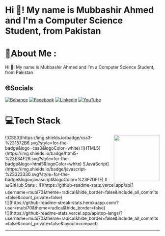 <h1 align="left">Hi 👋! My name is Mubbashir Ahmed and I'm a Computer Science Student, from Pakistan</h1>

###

# 💫About Me :
Hi 👋! My name is Mubbashir Ahmed and I'm a Computer Science Student, from Pakistan

## 🌐Socials
[![Behance](https://img.shields.io/badge/Behance-1769ff?logo=behance&logoColor=white)](https://behance.net/https://www.behance.net/mubbashirahmed4) [![Facebook](https://img.shields.io/badge/Facebook-%231877F2.svg?logo=Facebook&logoColor=white)](https://facebook.com/https://www.facebook.com/people/Digital-Marketing-and-SEO-Agency/61553825553648/) [![LinkedIn](https://img.shields.io/badge/LinkedIn-%230077B5.svg?logo=linkedin&logoColor=white)](https://linkedin.com/in/https://www.linkedin.com/in/mubbashir-ahmed-33a826286/) [![YouTube](https://img.shields.io/badge/YouTube-%23FF0000.svg?logo=YouTube&logoColor=white)](https://youtube.com/c/https://www.youtube.com/channel/UCjmOm29gtgUcrcCywYUdHPw)




  
# 💻Tech Stack
<img align="right" height="150" src="https://rajacepat.com/assets/frontend/img/webdev.gif"  />
![CSS3](https://img.shields.io/badge/css3-%231572B6.svg?style=for-the-badge&logo=css3&logoColor=white) ![HTML5](https://img.shields.io/badge/html5-%23E34F26.svg?style=for-the-badge&logo=html5&logoColor=white) ![JavaScript](https://img.shields.io/badge/javascript-%23323330.svg?style=for-the-badge&logo=javascript&logoColor=%23F7DF1E)
# 📊GitHub Stats :
![](https://github-readme-stats.vercel.app/api?username=mubi70&theme=radical&hide_border=false&include_all_commits=false&count_private=false)<br/>
![](https://github-readme-streak-stats.herokuapp.com/?user=mubi70&theme=radical&hide_border=false)<br/>
![](https://github-readme-stats.vercel.app/api/top-langs/?username=mubi70&theme=radical&hide_border=false&include_all_commits=false&count_private=false&layout=compact)

---
